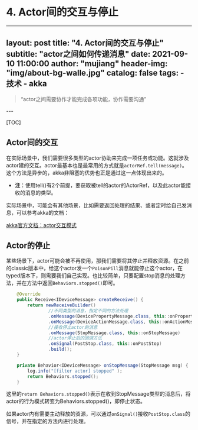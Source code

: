 # 4. Actor间的交互与停止

---
layout:     post
title:      "4. Actor间的交互与停止"
subtitle:   "actor之间如何传递消息"
date:       2021-09-10 11:00:00
author:     "mujiang"
header-img: "img/about-bg-walle.jpg"
catalog: false
tags:
     - 技术
     - akka  
---

> “actor之间需要协作才能完成各项功能，协作需要沟通”

<p id = "build"></p>
---

[TOC]


##  Actor间的交互

在实际场景中，我们需要很多类型的actor协助来完成一项任务或功能。这就涉及actor建的交互。actor最基本也是最常用的方式就是`actorRef.tell(message)`。 这个方法是异步的，akka非阻塞的优势也正是通过这一点体现出来的。

* **注**：使用tell()有2个前提，要获取被tell的actor的ActorRef，以及此actor能接收的消息的类型。

实际场景中，可能会有其他场景，比如需要返回处理的结果、或者定时给自己发消息，可以参考akka的文档：

[akka官方文档：actor交互模式](https://doc.akka.io/docs/akka/current/typed/interaction-patterns.html)



##  Actor的停止

某些场景下，actor可能会被不再使用，那我们需要将其停止并释放资源。在之前的classic版本中，给这个actor发一个`PoisonPill`消息就能停止这个actor，在typed版本下，则需要我们自己实现。也比较简单，只要配置stop消息的处理方法，并在方法中返回`Behaviors.stopped()`即可。



```java
    @Override
    public Receive<IDeviceMessage> createReceive() {
        return newReceiveBuilder()
                //不同类型的消息，指定不同的方法处理
                .onMessage(DevicePropertyMessage.class, this::onPropertyMessage)
                .onMessage(DeviceActionMessage.class, this::onActionMessage)
                //接收停止actor的消息
                .onMessage(StopMessage.class, this::onStopMessage)
                //actor停止后的回调方法
                .onSignal(PostStop.class, this::onPostStop)
                .build();
    }
```


```java
    private Behavior<IDeviceMessage> onStopMessage(StopMessage msg) {
        log.info("[filter actor] stopped" );
        return Behaviors.stopped();
    }
```

这里的`return Behaviors.stopped()`表示在收到StopMessage类型的消息后，将actor的行为模式转变为Behaviors.stopped()，即停止状态。


如果actor内有需要主动释放的资源，可以通过`onSignal()`接收`PostStop.class`的信号，并在指定的方法内进行处理。

